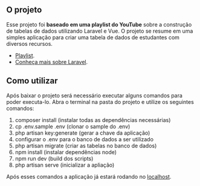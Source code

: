 ## O projeto

Esse projeto foi **baseado em uma playlist do YouTube** sobre a construção de tabelas de dados utilizando Laravel e Vue. O projeto se resume em uma simples aplicação para criar uma tabela de dados de estudantes com diversos recursos.

-   [Playlist](https://www.youtube.com/watch?v=93q3LqYJTsI&list=PLBCuZqyXqWkz-0xsvvcf-4CwwAiugzmOl).
-   [Conheça mais sobre Laravel](https://laravel.com/docs/8.x).

## Como utilizar

Após baixar o projeto será necessário executar alguns comandos para poder executa-lo. Abra o terminal na pasta do projeto e utilize os seguintes comandos:

1. composer install (instalar todas as dependências necessárias)
2. cp .env.sample .env (clonar o sample do .env)
3. php artisan key:generate (gerar a chave da aplicação)
4. configurar o .env para o banco de dados a ser utilizado
5. php artisan migrate (criar as tabelas no banco de dados)
6. npm install (instalar dependências node)
7. npm run dev (build dos scripts)
8. php artisan serve (inicializar a apliação)

Após esses comandos a aplicação já estará rodando no [localhost](http://localhost:8000/students).
